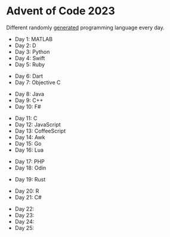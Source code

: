 # Advent of Code 2023
Different randomly [generated](https://perchance.org/programming-languge) programming language every day.  
+ Day 1: MATLAB
+ Day 2: D              
+ Day 3: Python         
+ Day 4: Swift          
+ Day 5: Ruby
- Day 6: Dart
- Day 7: Objective C
+ Day 8: Java           
+ Day 9: C++            
+ Day 10: F#
- Day 11: C
- Day 12: JavaScript
- Day 13: CoffeeScript
- Day 14: Awk
- Day 15: Go
- Day 16: Lua
+ Day 17: PHP           
+ Day 18: Odin          
- Day 19: Rust          
+ Day 20: R             
+ Day 21: C#
- Day 22:
- Day 23:
- Day 24:
- Day 25: